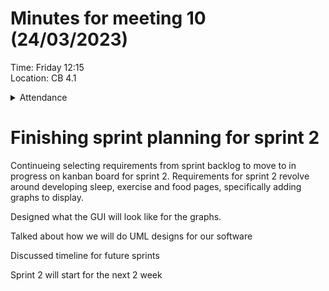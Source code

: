 # Minutes for meeting 10 (24/03/2023)
Time: Friday 12:15 <br>
Location: CB 4.1

<details><summary>Attendance</summary><p>
  
  - Alexander Agafonov	
  - Thomas Canning	
  - Artiom Casian	
  - ~Arthur	Chen~
  - Alex Clarke
  - Harry Crane

</p></details>

# Finishing sprint planning for sprint 2

Continueing selecting requirements from sprint backlog to move to in progress on kanban board for sprint 2. Requirements for sprint 2 revolve around developing sleep, exercise and food pages, specifically adding graphs to display. <br>

Designed what the GUI will look like for the graphs.<br>

Talked about how we will do UML designs for our software<br>

Discussed timeline for future sprints<br>

Sprint 2 will start for the next 2 week



